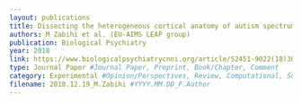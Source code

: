 ```yaml
---
layout: publications
title: Dissecting the heterogeneous cortical anatomy of autism spectrum disorder using normative models
authors: M Zabihi et al. (EU‐AIMS LEAP group)
publication: Biological Psychiatry
year: 2018
link: https://www.biologicalpsychiatrycnni.org/article/S2451-9022(18)30329-X/fulltext
type: Journal Paper #Journal Paper, Preprint, Book/Chapter, Comment
category: Experimental #Opinion/Perspectives, Review, Computational, Social Cognitive and Affective Neuroscience, Experimental
filename: 2018.12.19_M.Zabihi #YYYY.MM.DD_F.Author
---
```


